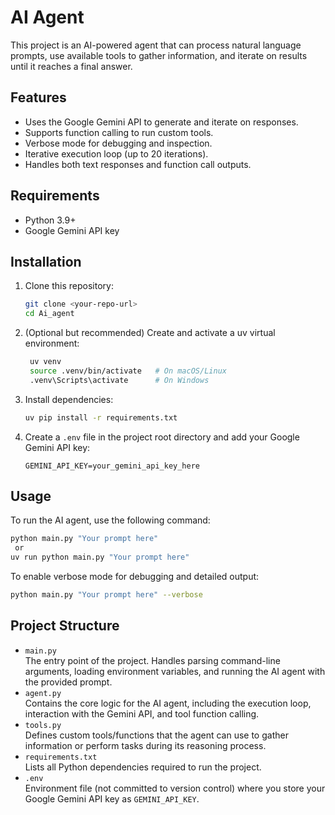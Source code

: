 # AI Agent

This project is an AI-powered agent that can process natural language prompts, use available tools to gather information, and iterate on results until it reaches a final answer.

## Features
- Uses the Google Gemini API to generate and iterate on responses.
- Supports function calling to run custom tools.
- Verbose mode for debugging and inspection.
- Iterative execution loop (up to 20 iterations).
- Handles both text responses and function call outputs.

## Requirements
- Python 3.9+
- Google Gemini API key

## Installation
1. Clone this repository:
   ```bash
   git clone <your-repo-url>
   cd Ai_agent
   ```

2. (Optional but recommended) Create and activate a uv virtual environment:
   ```bash
    uv venv
    source .venv/bin/activate   # On macOS/Linux
    .venv\Scripts\activate      # On Windows
   ```

3. Install dependencies:
   ```bash
   uv pip install -r requirements.txt
   ```

4. Create a `.env` file in the project root directory and add your Google Gemini API key:
   ```
   GEMINI_API_KEY=your_gemini_api_key_here
   ```


## Usage
To run the AI agent, use the following command:
```bash
python main.py "Your prompt here"
 or
uv run python main.py "Your prompt here"
```

To enable verbose mode for debugging and detailed output:
```bash
python main.py "Your prompt here" --verbose
```


## Project Structure
- `main.py`  
  The entry point of the project. Handles parsing command-line arguments, loading environment variables, and running the AI agent with the provided prompt.
- `agent.py`  
  Contains the core logic for the AI agent, including the execution loop, interaction with the Gemini API, and tool function calling.
- `tools.py`  
  Defines custom tools/functions that the agent can use to gather information or perform tasks during its reasoning process.
- `requirements.txt`  
  Lists all Python dependencies required to run the project.
- `.env`  
  Environment file (not committed to version control) where you store your Google Gemini API key as `GEMINI_API_KEY`.